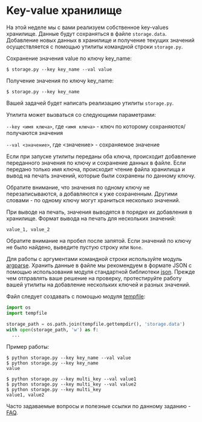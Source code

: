 # Key-value хранилище

На этой неделе мы с вами реализуем собственное key-values хранилище. Данные будут сохраняться в файле `storage.data`.
Добавление новых данных в хранилище и получение текущих значений осуществляется с помощью утилиты командной строки `storage.py`.

Сохранение значения value по ключу key_name:

```shell
$ storage.py --key key_name --val value
```

Получение значения по ключу key_name:

```shell
$ storage.py --key key_name
```

Вашей задачей будет написать реализацию утилиты `storage.py`.

Утилита может вызваться со следующими параметрами:

`--key <имя ключа>`, где `<имя ключа>` - ключ по которому сохраняются/получаются значения

`--val <значение>`, где <значение> - сохраняемое значение

Если при запуске утилиты переданы оба ключа, происходит добавление переданного значения по ключу и сохранение данных в файле.
Если передано только имя ключа, происходит чтение файла хранилища и вывод на печать значений, которые были сохранены по данному ключу.

Обратите внимание, что значения по одному ключу не перезаписываются, а добавляются к уже сохраненным.
Другими словами - по одному ключу могут храниться несколько значений.

При выводе на печать, значения выводятся в порядке их добавления в хранилище. Формат вывода на печать для нескольких значений:

```shell
value_1, value_2
```

Обратите внимание на пробел после запятой. Если значений по ключу не было найдено, выведите пустую строку или `None`.

Для работы с аргументами командной строки используйте модуль [argparse](https://docs.python.org/3/howto/argparse.html).
Хранить данные в файле мы рекомендуем в формате JSON с помощью использования модуля стандартной библиотеки [json](https://docs.python.org/3/library/json.html).
Прежде чем отправлять ваше решение на проверку, протестируйте работу вашей утилиты на добавление нескольких ключей и разных значений.

Файл следует создавать с помощью модуля [tempfile](https://docs.python.org/3/library/tempfile.html):

```python
import os
import tempfile

storage_path = os.path.join(tempfile.gettempdir(), 'storage.data')
with open(storage_path, 'w') as f:
  ...
```

Пример работы:

```shell
$ python storage.py --key key_name --val value
$ python storage.py --key key_name
value

$ python storage.py --key multi_key --val value1
$ python storage.py --key multi_key --val value2
$ python storage.py --key multi_key
value1, value2
```

Часто задаваемые вопросы и полезные ссылки по данному заданию - [FAQ](https://www.coursera.org/learn/diving-in-python/discussions/all/threads/yE8NqaW8Su2PDamlvBrt8Q).
